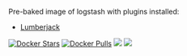 Pre-baked image of logstash with plugins installed:
* [Lumberjack](https://www.elastic.co/guide/en/logstash/current/plugins-inputs-lumberjack.html)


[![Docker Stars](https://img.shields.io/docker/stars/davidkarlsen/logstash-docker.svg)]()
[![Docker Pulls](https://img.shields.io/docker/pulls/davidkarlsen/logstash-docker.svg)]()
[![](https://images.microbadger.com/badges/version/davidkarlsen/logstash-docker.svg)](https://microbadger.com/images/davidkarlsen/elasticsearchhq "Get your own version badge on microbadger.com")
[![](https://images.microbadger.com/badges/image/davidkarlsen/logstash-docker.svg)](https://microbadger.com/images/davidkarlsen/elasticsearchhq "Get your own image badge on microbadger.com")
